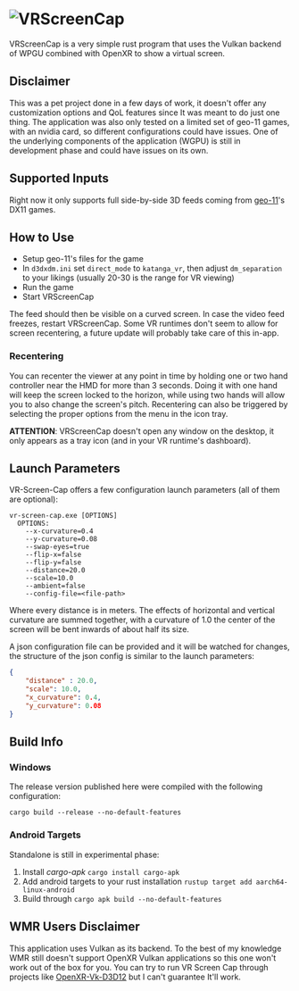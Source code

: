 # ![VRScreenCap](RepoAssets/banner.webp)

VRScreenCap is a very simple rust program that uses the Vulkan backend of WPGU combined with OpenXR to show a virtual screen.

## Disclaimer
This was a pet project done in a few days of work, it doesn't offer any customization options and QoL features since It was meant to do just one thing.
The application was also only tested on a limited set of geo-11 games, with an nvidia card, so different configurations could have issues.
One of the underlying components of the application (WGPU) is still in development phase and could have issues on its own.

## Supported Inputs
Right now it only supports full side-by-side 3D feeds coming from [geo-11](https://helixmod.blogspot.com/2022/06/announcing-new-geo-11-3d-driver.html)'s
DX11 games.

## How to Use
- Setup geo-11's files for the game
- In `d3dxdm.ini` set `direct_mode` to `katanga_vr`, then adjust `dm_separation` to your likings (usually 20-30 is the range for VR viewing)
- Run the game
- Start VRScreenCap

The feed should then be visible on a curved screen. In case the video feed freezes, restart VRScreenCap.
Some VR runtimes don't seem to allow for screen recentering, a future update will probably take care of this in-app.

### Recentering
You can recenter the viewer at any point in time by holding one or two hand controller near the HMD for more than 3 seconds.
Doing it with one hand will keep the screen locked to the horizon, while using two hands will allow you to also change the screen's pitch.
Recentering can also be triggered by selecting the proper options from the menu in the icon tray.

**ATTENTION**: VRScreenCap doesn't open any window on the desktop, it only appears as a tray icon (and in your VR runtime's dashboard).


## Launch Parameters

VR-Screen-Cap offers a few configuration launch parameters (all of them are optional):
```
vr-screen-cap.exe [OPTIONS]
  OPTIONS:
    --x-curvature=0.4
    --y-curvature=0.08
    --swap-eyes=true
    --flip-x=false
    --flip-y=false
    --distance=20.0
    --scale=10.0
    --ambient=false
    --config-file=<file-path>
```
Where every distance is in meters. The effects of horizontal and vertical curvature are summed together, with a curvature of 1.0 the center of the screen will be bent inwards of about half its size.

A json configuration file can be provided and it will be watched for changes, the structure of the json config is similar to the launch parameters:
```json
{
    "distance" : 20.0,
    "scale": 10.0,
    "x_curvature": 0.4,
    "y_curvature": 0.08
}
```

## Build Info

### Windows
The release version published here were compiled with the following configuration:
```
cargo build --release --no-default-features
```

### Android Targets
Standalone is still in experimental phase:
1. Install *cargo-apk* `cargo install cargo-apk`
2. Add android targets to your rust installation `rustup target add aarch64-linux-android`
3. Build through `cargo apk build --no-default-features`

## WMR Users Disclaimer

This application uses Vulkan as its backend. To the best of my knowledge WMR still doesn't support OpenXR Vulkan applications so this one won't work out of the box for you. You can try to run VR Screen Cap through projects like [OpenXR-Vk-D3D12](https://github.com/mbucchia/OpenXR-Vk-D3D12) but I can't guarantee It'll work.
